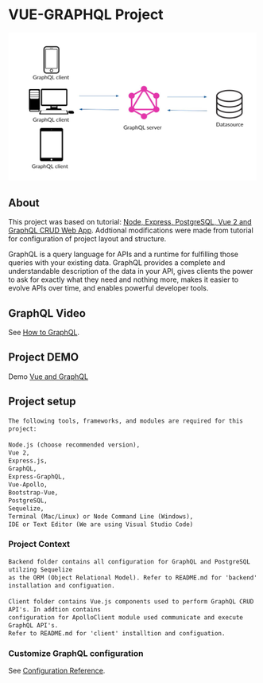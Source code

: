 # VUE-GRAPHQL Project
[<img src="graphql_image.jpg" width="500"/>](graphql_image.jpg)

## About
This project was based on tutorial: 
[Node, Express, PostgreSQL, Vue 2 and GraphQL CRUD Web App](https://morioh.com/p/8a84a1678ad7/). Addtional
modifications were made from tutorial for configuration of project layout and structure.

GraphQL is a query language for APIs and a runtime for fulfilling those queries with your existing data. 
GraphQL provides a complete and understandable description of the data in your API, gives clients the 
power to ask for exactly what they need and nothing more, makes it easier to evolve APIs over time, 
and enables powerful developer tools.

## GraphQL Video
See [How to GraphQL](https://www.howtographql.com/basics/3-big-picture/).

## Project DEMO
Demo [Vue and GraphQL](https://dostekinc-video.s3.us-east-2.amazonaws.com/Vue-GraphQL-21-05-2020.mp4?response-content-disposition=inline&X-Amz-Security-Token=IQoJb3JpZ2luX2VjENn%2F%2F%2F%2F%2F%2F%2F%2F%2F%2FwEaCXVzLXdlc3QtMSJHMEUCIAZRaDVTi8AH%2B2FTsLc65pU3eDXPZMBRZvwn8iAN%2Fo4pAiEAi2rohw2KiTurpmtZmBvQkUBmsQo7LEnk6hQ6d1ec%2FJsqsAEIMhABGgw2NjUxNzEyNjI0NzkiDA91CwQ8d3Vuxqo94SqNAVDS5tp30DGim%2B4UayBCeHhzJRrZgY1gRiaTvZO1VEg%2BAhEjojxD3HJKjw%2B7VzCzj2Lcgs31yLIvfyXvGdOScRAsWHgCp1k%2Fa8XvX5dWL0IHu74YAGzV5rgYPwpmlMg95omIV6EtR4i5UdCtS7VRAep758g77VWUI7YUJT289zlv8p0KsslMyQg5IkbcdjC97pr2BTqhAqjeiISvKMvUTiAMfThW6%2BsXATh9pIOKScpqzlVra4h60TW9hPeem0%2BxDcqpMetB2UTgYXwC2w%2FWPrFV4%2F4PLW4gz0300ct37doxIyyNDb5d72ihp8TPOC7uKpK2Z%2FswNF8z3FSoGZ7bz5toTlFNv6N5E4mfFWA1OJ7pbrP4Hu8L3X6ke3Eb4OUfhCYRiWVAAdF%2BG%2FxNh%2FxNjzDsEYLgsoay0oAap6h0x%2F%2FMVBpHJ%2BL6TK3Dl7HatS%2BjEmD8sOVzbAYMVMUjeaj6f9tsNIngtAMahbWyHfIdCbUbWVMDvu0HGqpfA5z7y94FscV5xiGPRYCrMOWPDr0T26vKsW%2FeRYhlQgmUj6d9T%2BmlSSlzjF%2BBiKCh7V%2FCfpphQSAowIU%2FQ2E%3D&X-Amz-Algorithm=AWS4-HMAC-SHA256&X-Amz-Date=20200521T171813Z&X-Amz-SignedHeaders=host&X-Amz-Expires=300&X-Amz-Credential=ASIAZVX2L7QHRBNKPOPW%2F20200521%2Fus-east-2%2Fs3%2Faws4_request&X-Amz-Signature=bfcf458fccee3c6e7548986b18c1d0a6ea5e17990af2ae23da064069e73a9ec3)

## Project setup
```
The following tools, frameworks, and modules are required for this project:

Node.js (choose recommended version),
Vue 2,
Express.js,
GraphQL,
Express-GraphQL,
Vue-Apollo,
Bootstrap-Vue,
PostgreSQL,
Sequelize,
Terminal (Mac/Linux) or Node Command Line (Windows),
IDE or Text Editor (We are using Visual Studio Code)
```

### Project Context
```
Backend folder contains all configuration for GraphQL and PostgreSQL utilzing Sequelize 
as the ORM (Object Relational Model). Refer to README.md for 'backend' installation and configuation.

Client folder contains Vue.js components used to perform GraphQL CRUD API's. In addtion contains 
configuration for ApolloClient module used communicate and execute GraphQL API's. 
Refer to README.md for 'client' installtion and configuation.
```

### Customize GraphQL configuration
See [Configuration Reference](https://graphql.org/).

